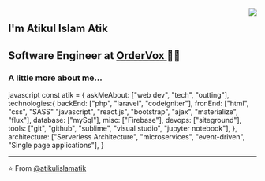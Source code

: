 <img align='right' src="https://media.giphy.com/media/WTjXuYA2y4o3UZly3W/giphy.gif">

## I'm Atikul Islam Atik
## Software Engineer at <a href="https://www.ordervox.co.uk/" target="_blank"> OrderVox </a> 👨‍💻



###  A little more about me...  

javascript
const atik = {
    askMeAbout: ["web dev", "tech", "outting"],
    technologies:{
        backEnd: ["php", "laravel", "codeigniter"],
        fronEnd: ["html", "css", "SASS" "javascript", "react.js", "bootstrap", "ajax", "materialize", "flux"],
        database: ["mySql"],
        misc: ["Firebase"],
        devops:  ["siteground"],
        tools: ["git", "github", "sublime", "visual studio", "jupyter notebook"],
    },
    architecture: ["Serverless Architecture", "microservices", "event-driven", "Single page applications"],
}

---
⭐ From [@atikulislamatik](https://github.com/atikulislamatik)
